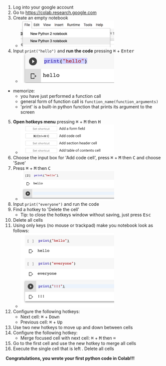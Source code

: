 1. Log into your google account
2. Go to https://colab.research.google.com
3. Create an empty notebook
    * <img src="1_new_colab.png" width="300px">
4. Input `print("hello")` and **run the code** pressing <kbd>⌘</kbd> + <kbd>Enter</kbd>
    * <img src="2_hello-out.png" width="300px">
* memorize:
    * you have just performed a function call
    * general form of function call is `function_name(function_arguments)`
    * 'print' is a built-in python function that prints its argument to the screen
5. **Open hotkeys menu** pressing <kbd>⌘</kbd> + <kbd>M</kbd> then <kbd>H</kbd>
    * <img src="3_hotkeys.png" width="300px">
6. Choose the input box for 'Add code cell', press <kbd>⌘</kbd> + <kbd>M</kbd> then <kbd>C</kbd> and choose 'Save'
7. Press <kbd>⌘</kbd> + <kbd>M</kbd> then <kbd>C</kbd>
    * <img src="4_newcell.png" width="300px">
8. Input `print("everyone")` and run the code
9. Find a hotkey to 'Delete the cell'
    * Tip: to close the hotkeys window without saving, just press <kbd>Esc</kbd>
10. Delete all cells
11. Using only keys (no mouse or trackpad) make you notebook look as follows:
    * <img src="5_exercise.png" width="300px">
12. Configure the following hotkeys:
    * Next cell: <kbd>⌘</kbd> + <kbd>Down</kbd>
    * Previous cell: <kbd>⌘</kbd> + <kbd>Up</kbd>
13. Use two new hotkeys to move up and down between cells
14. Configure the following hotkey:
    * Merge focused cell with next cell: <kbd>⌘</kbd> + <kbd>M</kbd> then <kbd>=</kbd>
15. Go to the first cell and use the new hotkey to merge all cells
16. Execute the single cell that is left
. Delete all cells

**Congratulations, you wrote your first python code in Colab!!!**

